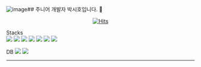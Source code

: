 ![image](https://github.com/h0-shi/h0-shi/assets/143009168/6d2ad201-2793-448d-9a22-32f04870f3f3)## 주니어 개발자 박시호입니다. 👋

<div align=center>
	
  [![Hits](https://hits.seeyoufarm.com/api/count/incr/badge.svg?url=https%3A%2F%2Fgithub.com%2Fh0-shi&count_bg=%2379C83D&title_bg=%23555555&icon=&icon_color=%23E7E7E7&title=hits&edge_flat=false)](https://hits.seeyoufarm.com)
	
</div>
Stacks
<div>
	<img src="https://img.shields.io/badge/이름-색상?style=for-the-badge&logo=아이콘&logoColor=white">
	<img src="https://img.shields.io/badge/HTML5-E34F26?style=for-the-badge&logo=HTML5&logoColor=white">
	<img src="https://img.shields.io/badge/css3-1572B6?style=for-the-badge&logo=css3&logoColor=white">
	<img src="https://img.shields.io/badge/bootstrap-7952B3?style=for-the-badge&logo=bootstrap&logoColor=white">
	<img src="https://img.shields.io/badge/JavaScript-F7DF1E?style=for-the-badge&logo=JavaScript&logoColor=white">
	<img src="https://img.shields.io/badge/Spring-36DB33F?style=for-the-badge&logo=Spring&logoColor=white">
	<img src="https://img.shields.io/badge/SpringBoot-6DB33F?style=for-the-badge&logo=Spring Boot&logoColor=white">

 DB
<img src="https://img.shields.io/badge/postgresql-4169E1?style=for-the-badge&logo=postgresql&logoColor=white">
<img src="https://img.shields.io/badge/mariadb-003545?style=for-the-badge&logo=mariadb&logoColor=white">

</div>

---


<!--
**h0-shi/h0-shi** is a ✨ _special_ ✨ repository because its `README.md` (this file) appears on your GitHub profile.

Here are some ideas to get you started:

- 🔭 I’m currently working on ...
- 🌱 I’m currently learning ...
- 👯 I’m looking to collaborate on ...
- 🤔 I’m looking for help with ...
- 💬 Ask me about ...
- 📫 How to reach me: ...
- 😄 Pronouns: ...
- ⚡ Fun fact: ...
-->
